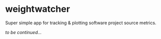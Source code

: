 # weightwatcher

Super simple app for tracking & plotting software project source metrics.

*to be continued...*
